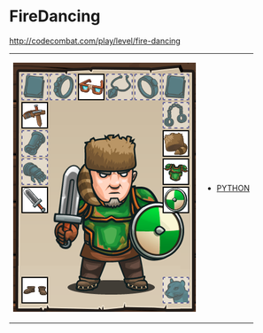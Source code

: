 # FireDancing

http://codecombat.com/play/level/fire-dancing
<table>
<tr>
<td>

![Hero Picture](hero.png?raw=true "Hero Picture")

</td>
<td>
<ul>
<li>

[PYTHON](FireDancing.py)

</li>
</td>
</tr>
<table>